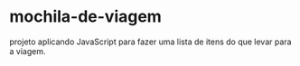 # mochila-de-viagem
projeto aplicando JavaScript para fazer uma lista de itens do que levar para a viagem.
